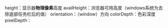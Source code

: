 height：显示器**物理像素**高度
availHeight：浏览器可用高度（windows系统为去除底部任务栏后的值）
orientation：（window）方向
colorDepth：色彩深度
pixelDepth：